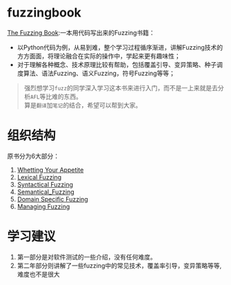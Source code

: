 # fuzzingbook
[The Fuzzing Book](https://www.fuzzingbook.org/):一本用代码写出来的Fuzzing书籍： 
- 以Python代码为例，从易到难，整个学习过程循序渐进，讲解Fuzzing技术的方方面面，将理论融合在实际的操作中，学起来更有趣味性；
- 对于理解各种概念、技术原理比较有帮助，包括覆盖引导、变异策略、种子调度算法、语法Fuzzing、语义Fuzzing，符号Fuzzing等等；

>强烈想学习`fuzz`的同学深入学习这本书来进行入门，而不是一上来就是去分析`AFL`等比难的东西。    
>算是`翻译`加`笔记`的结合，希望可以帮到大家。

# 组织结构
原书分为6大部分：

1. [Whetting  Your Appetite](https://www.fuzzingbook.org/html/01_Intro.html)
2. [Lexical Fuzzing](https://www.fuzzingbook.org/html/02_Lexical_Fuzzing.html)
3. [Syntactical Fuzzing](https://www.fuzzingbook.org/html/03_Syntactical_Fuzzing.html)
4. [Semantical_Fuzzing](https://www.fuzzingbook.org/html/04_Semantical_Fuzzing.html)
5. [Domain Specific Fuzzing](https://www.fuzzingbook.org/html/05_Domain-Specific_Fuzzing.html)
6. [Managing Fuzzing](https://www.fuzzingbook.org/html/06_Managing_Fuzzing.html)

# 学习建议
1. 第一部分是对软件测试的一些介绍，没有任何难度。
2. 第二年部分则讲解了一些fuzzing中的常见技术，覆盖率引导，变异策略等等,难度也不是很大
